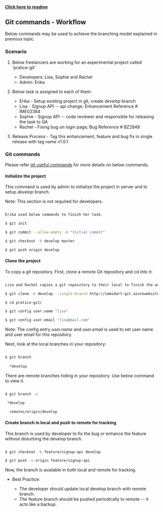 #### [Click here to readme](https://github.com/SarvM/git-work)


## Git commands - Workflow                          

Below commands may be used to achieve the branching model explained in previous topic.

### Scenario

1. Below freelancers are working for an experimental project called 'pratice-git'

    * Developers: Lisa, Sophie and Rachel
    * Admin: Erika 

2. Below task is assigned to each of them:

    * Erika - Setup existing project in git, create *develop* branch
    * Lisa - Signup API -- api change; Enhancement Reference # IME02384
    * Sophie - Signup API -- code reviewer and responsible for releasing the task to QA
    * Rachel - Fixing bug on login page; Bug Reference # BZ2948
    
3. Release Process - Tag this enhancement, feature and bug fix in single release with tag name v1.0.1


### Git commands

Please refer [git useful commands](https://github.com/SarvM/git-work/blob/master/documentation/git-useful-commands.md) for more details on below commands.

#### Initialize the project

This command is used by admin to initialize the project in server and to setup *develop* branch. 

Note: This section is not required for developers.

```sh

Erika used below commands to finish her task.

$ git init 

$ git commit --allow-empty -m "Initial commit"

$ git checkout -b develop master

$ git push origin develop

```

#### Clone the project 

To copy a git repository. First, clone a remote Git repository and cd into it:

```sh

Lisa and Rachel copies a git repository to their local to finish the work assigned to them.

$ git clone -b develop --single-branch http://immidart-git.azurewebsites.net/pratice-git.git

$ cd pratice-git/

$ git config user.name "lisa"

$ git config user.email "lisa@mail.com"

```

Note: The config entry *user.name* and *user.email* is used to set user name and user email for this repository. 

Next, look at the local branches in your repository:

```sh

$ git branch
    
  *develop

```

There are remote branches hiding in your repository. Use below command to view it. 

```sh

$ git branch -a

 *develop

  remotes/origin/develop

```

#### Create branch in local and push to remote for tracking

This branch is used by developer to fix the bug or enhance the feature without disturbing the develop branch. 

```sh

$ git checkout -b feature/signup-api develop

$ git push -u origin feature/signup-api

```

Now, the branch is available in both local and remote for tracking.

* Best Practice: 

    * The developer should update local develop branch with remote branch.
    * The feature branch should be pushed periodically to remote -- it acts like a backup.



    